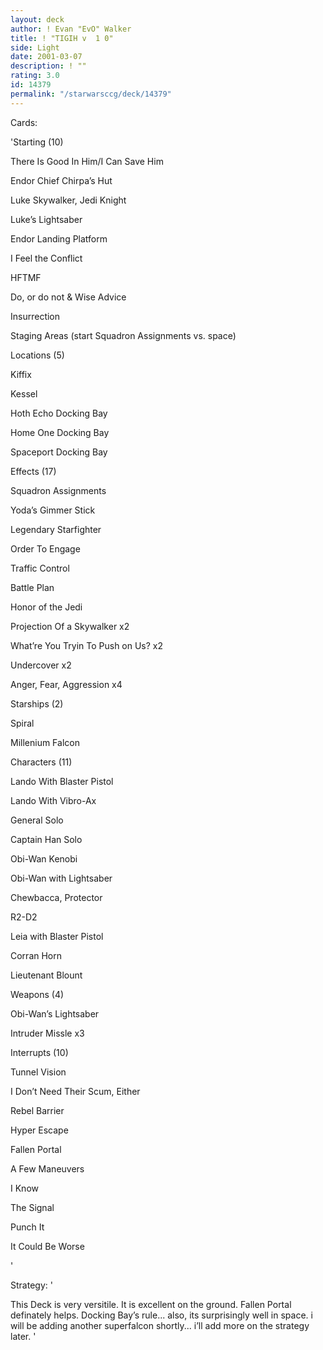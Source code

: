 ```yaml
---
layout: deck
author: ! Evan "EvO" Walker
title: ! "TIGIH v  1 0"
side: Light
date: 2001-03-07
description: ! ""
rating: 3.0
id: 14379
permalink: "/starwarsccg/deck/14379"
---
```

Cards: 

'Starting (10)

There Is Good In Him/I Can Save Him

Endor Chief Chirpa’s Hut

Luke Skywalker, Jedi Knight

Luke’s Lightsaber

Endor Landing Platform

I Feel the Conflict

HFTMF

Do, or do not & Wise Advice

Insurrection

Staging Areas (start Squadron Assignments vs. space)


Locations (5)

Kiffix

Kessel

Hoth Echo Docking Bay

Home One Docking Bay

Spaceport Docking Bay


Effects (17)

Squadron Assignments

Yoda’s Gimmer Stick

Legendary Starfighter

Order To Engage

Traffic Control

Battle Plan

Honor of the Jedi

Projection Of a Skywalker x2

What’re You Tryin To Push on Us? x2

Undercover x2

Anger, Fear, Aggression x4


Starships (2)

Spiral

Millenium Falcon


Characters (11)

Lando With Blaster Pistol

Lando With Vibro-Ax

General Solo

Captain Han Solo

Obi-Wan Kenobi

Obi-Wan with Lightsaber

Chewbacca, Protector

R2-D2

Leia with Blaster Pistol

Corran Horn

Lieutenant Blount


Weapons (4)

Obi-Wan’s Lightsaber

Intruder Missle x3


Interrupts (10)

Tunnel Vision

I Don’t Need Their Scum, Either

Rebel Barrier

Hyper Escape

Fallen Portal

A Few Maneuvers

I Know

The Signal

Punch It

It Could Be Worse

'

Strategy: '

This Deck is very versitile. It is excellent on the ground. Fallen Portal definately helps. Docking Bay’s rule... also, its surprisingly well in space. i will be adding another superfalcon shortly... i’ll add more on the strategy later. '
